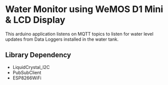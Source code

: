 # Water Monitor using WeMOS D1 Mini & LCD Display

This arduino application listens on MQTT topics to listen for water level updates from Data Loggers installed in the water tank.

## Library Dependency
- LiquidCrystal_I2C
- PubSubClient
- ESP8266WiFi